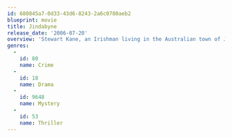 ```yaml
---
id: 680845a7-0d33-43d6-8243-2a6c0780aeb2
blueprint: movie
title: Jindabyne
release_date: '2006-07-20'
overview: 'Stewart Kane, an Irishman living in the Australian town of Jindabyne, is on a fishing trip in isolated hill country with three other men when they discover the body of a murdered girl in the river. Rather than return to the town immediately, they continue fishing and report their gruesome find days later. The story of a murder and a marriage - a film about the things that haunt us.'
genres:
  -
    id: 80
    name: Crime
  -
    id: 18
    name: Drama
  -
    id: 9648
    name: Mystery
  -
    id: 53
    name: Thriller
---
```

